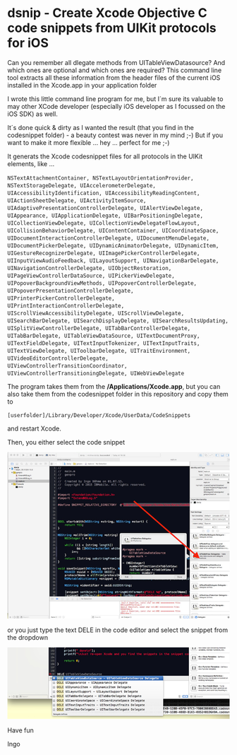 # dsnip - Create Xcode Objective C code snippets from UIKit protocols for iOS

Can you remember all dlegate methods from UITableViewDatasource? And which ones are optional and which ones are required? This command line tool extracts all these information from the header files of the current iOS installed in the Xcode.app in your application folder 

I wrote this little command line program for me, but I´m sure its valuable to may other XCode developer (especially iOS developer as I focussed on the iOS SDK) as well.

It´s done quick & dirty as I wanted the result (that you find in the codesnippet folder) - a beauty contest was never in my mind ;-) But if you want to make it more flexible ... hey ... perfect for me ;-)


It generats the Xcode codesnippet files for all protocols in the UIKit elements, like ... 



`NSTextAttachmentContainer,
NSTextLayoutOrientationProvider,
NSTextStorageDelegate,
UIAccelerometerDelegate,
UIAccessibilityIdentification,
UIAccessibilityReadingContent,
UIActionSheetDelegate,
UIActivityItemSource,
UIAdaptivePresentationControllerDelegate,
UIAlertViewDelegate,
UIAppearance,
UIApplicationDelegate,
UIBarPositioningDelegate,
UICollectionViewDelegate,
UICollectionViewDelegateFlowLayout,
UICollisionBehaviorDelegate,
UIContentContainer,
UICoordinateSpace,
UIDocumentInteractionControllerDelegate,
UIDocumentMenuDelegate,
UIDocumentPickerDelegate,
UIDynamicAnimatorDelegate,
UIDynamicItem,
UIGestureRecognizerDelegate,
UIImagePickerControllerDelegate,
UIInputViewAudioFeedback,
UILayoutSupport,
UINavigationBarDelegate,
UINavigationControllerDelegate,
UIObjectRestoration,
UIPageViewControllerDataSource,
UIPickerViewDelegate,
UIPopoverBackgroundViewMethods,
UIPopoverControllerDelegate,
UIPopoverPresentationControllerDelegate,
UIPrinterPickerControllerDelegate,
UIPrintInteractionControllerDelegate,
UIScrollViewAccessibilityDelegate,
UIScrollViewDelegate,
UISearchBarDelegate,
UISearchDisplayDelegate,
UISearchResultsUpdating,
UISplitViewControllerDelegate,
UITabBarControllerDelegate,
UITabBarDelegate,
UITableViewDataSource,
UITextDocumentProxy,
UITextFieldDelegate,
UITextInputTokenizer,
UITextInputTraits,
UITextViewDelegate,
UIToolbarDelegate,
UITraitEnvironment,
UIVideoEditorControllerDelegate,
UIViewControllerTransitionCoordinator,
UIViewControllerTransitioningDelegate,
UIWebViewDelegate`


The program takes them from the **/Applications/Xcode.app**, but you can also take them from the codesnippet folder in this repository and copy them to


	[userfolder]/Library/Developer/Xcode/UserData/CodeSnippets



and restart Xcode.

Then, you either select the code snippet 

![image](screen1.png)

or you just type the text DELE in the code editor and select the snippet from the dropdown


![image](screen2.png)


Have fun


Ingo
